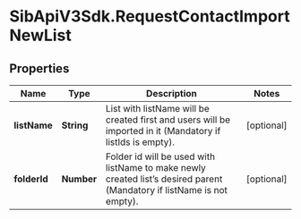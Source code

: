 # SibApiV3Sdk.RequestContactImportNewList

## Properties
Name | Type | Description | Notes
------------ | ------------- | ------------- | -------------
**listName** | **String** | List with listName will be created first and users will be imported in it (Mandatory if listIds is empty). | [optional] 
**folderId** | **Number** | Folder id will be used with listName to make newly created list’s desired parent (Mandatory if listName is not empty). | [optional] 


